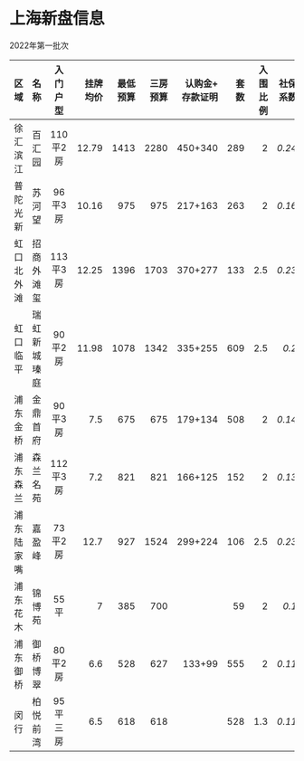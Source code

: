 # 上海新盘信息

2022年第一批次

| 区域| 名称 | 入门<br>户型 | 挂牌<br>均价 | 最低<br>预算 | 三房<br>预算 | 认购金+<br>存款证明 | 套数 | 入围<br>比例 | 社保<br>系数 | 积分 | 认购<br>日期 | 开盘<br>日期 |
| :- | :- | :-: | -: | -: | -: | -: | -: | -: | -: | -: | :-: | :-: |
| 徐汇滨江 | 百汇园 | 110平2房 | 12.79 | 1413 | 2280 | 450+340 | 289 | 2 | *0.24* |  | 02/25 | 03/20 |
| 普陀光新 | 苏河望 | 96平3房 | 10.16 | 975 | 975 | 217+163 | 263 | 2 | *0.16* |  | 03/03 | 03/25 |
| 虹口北外滩 | 招商外滩玺 | 113平3房 | 12.25 | 1396 | 1703 | 370+277 | 133 | 2.5 | *0.23* |  | 02/27 | 03/23 |
| 虹口临平 | 瑞虹新城瑧庭 | 90平2房 | 11.98 | 1078 | 1342 | 335+255 | 609 | 2.5 | *0.2* |  | 03/01 | 03/31 |
| 浦东金桥 | 金鼎首府 | 90平3房 | 7.5 | 675 | 675 | 179+134 | 508 | 2 | *0.14* |  | 03/05 | 04/01 |
| 浦东森兰 | 森兰名苑 | 112平3房 | 7.2 | 821 | 821 | 166+125 | 152 | 2 | *0.13* |  | 03/08 | 03/30 |
| 浦东陆家嘴 | 嘉盈峰 | 73平2房 | 12.7 | 927 | 1524 | 299+224 | 106 | 2.5 | *0.23* |  | 03/03 | 03/29 |
| 浦东花木 | 锦博苑 | 55平 | 7 | 385 | 700 | | 59 | 2 | *0.1* |  |  |  |
| 浦东御桥 | 御桥博翠 | 80平2房 | 6.6 | 528 | 627 | 133+99 | 555 | 2 | *0.11* |  | 03/06 | 03/31 |
| 闵行 | 柏悦前湾 | 95平三房 | 6.5 | 618 | 618 | | 528 | 1.3 | *0.11* |  |  |  |
